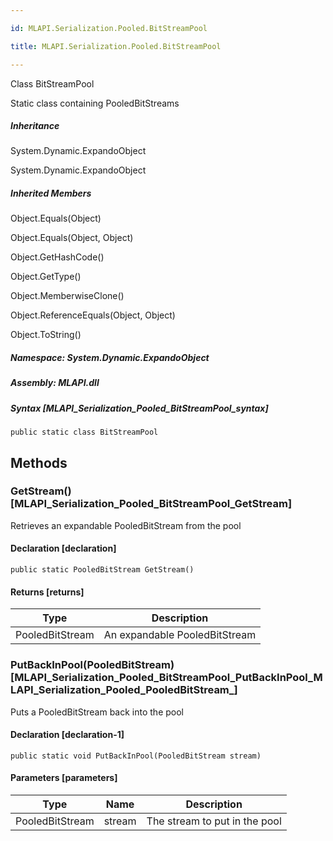 ```yaml
---

id: MLAPI.Serialization.Pooled.BitStreamPool

title: MLAPI.Serialization.Pooled.BitStreamPool

---
```


Class BitStreamPool

<div class="markdown level0 summary" markdown="1">

Static class containing PooledBitStreams

</div>

<div class="markdown level0 conceptual" markdown="1">

</div>

<div class="inheritance" markdown="1">

##### Inheritance

<div class="level0" markdown="1">

System.Dynamic.ExpandoObject

</div>

<div class="level1" markdown="1">

System.Dynamic.ExpandoObject

</div>

</div>

<div class="inheritedMembers" markdown="1">

##### Inherited Members

<div markdown="1">

Object.Equals(Object)

</div>

<div markdown="1">

Object.Equals(Object, Object)

</div>

<div markdown="1">

Object.GetHashCode()

</div>

<div markdown="1">

Object.GetType()

</div>

<div markdown="1">

Object.MemberwiseClone()

</div>

<div markdown="1">

Object.ReferenceEquals(Object, Object)

</div>

<div markdown="1">

Object.ToString()

</div>

</div>

##### **Namespace**: System.Dynamic.ExpandoObject

##### **Assembly**: MLAPI.dll

##### Syntax [MLAPI_Serialization_Pooled_BitStreamPool_syntax]

    public static class BitStreamPool

## Methods 

### GetStream() [MLAPI_Serialization_Pooled_BitStreamPool_GetStream]

<div class="markdown level1 summary" markdown="1">

Retrieves an expandable PooledBitStream from the pool

</div>

<div class="markdown level1 conceptual" markdown="1">

</div>

#### Declaration [declaration]

    public static PooledBitStream GetStream()

#### Returns [returns]

| Type            | Description                   |
|-----------------|-------------------------------|
| PooledBitStream | An expandable PooledBitStream |

### PutBackInPool(PooledBitStream) [MLAPI_Serialization_Pooled_BitStreamPool_PutBackInPool_MLAPI_Serialization_Pooled_PooledBitStream_]

<div class="markdown level1 summary" markdown="1">

Puts a PooledBitStream back into the pool

</div>

<div class="markdown level1 conceptual" markdown="1">

</div>

#### Declaration [declaration-1]

    public static void PutBackInPool(PooledBitStream stream)

#### Parameters [parameters]

| Type            | Name   | Description                   |
|-----------------|--------|-------------------------------|
| PooledBitStream | stream | The stream to put in the pool |
